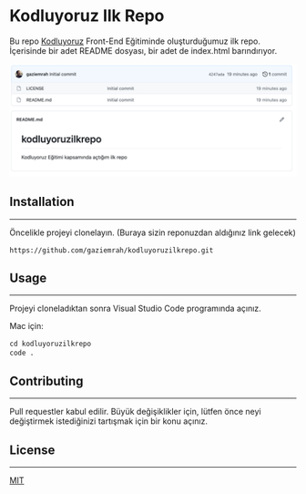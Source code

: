 # Kodluyoruz Ilk Repo

Bu repo [Kodluyoruz](https://www.kodluyoruz.org/) Front-End Eğitiminde oluşturduğumuz ilk repo. İçerisinde bir adet README dosyası, bir adet de index.html barındırıyor.

![Image](img/kodluyoruz_ilk_proje.png)

## Installation

***

Öncelikle projeyi clonelayın. (Buraya sizin reponuzdan aldığınız link gelecek)

```
https://github.com/gaziemrah/kodluyoruzilkrepo.git
```

## Usage
***
Projeyi cloneladıktan sonra Visual Studio Code programında açınız.

Mac için:

```
cd kodluyoruzilkrepo
code .
```

## Contributing
***
Pull requestler kabul edilir. Büyük değişiklikler için, lütfen önce neyi değiştirmek istediğinizi tartışmak için bir konu açınız.

## License
***
[MIT](https://choosealicense.com/licenses/mit/)

